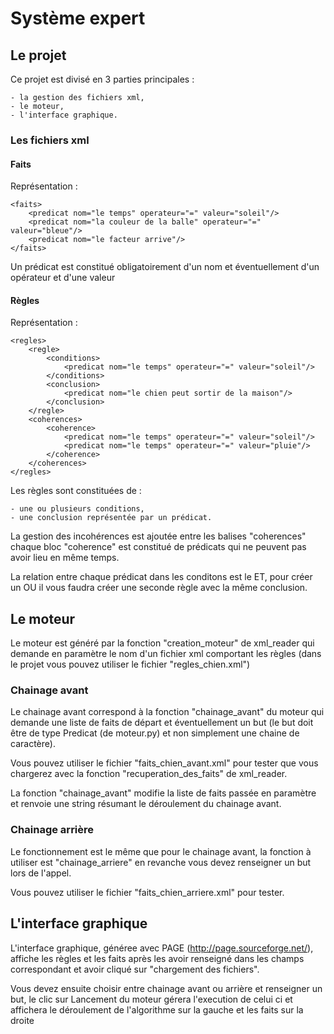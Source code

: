 # Système expert

## Le projet

Ce projet est divisé en 3 parties principales :

	- la gestion des fichiers xml,
	- le moteur,
	- l'interface graphique.

### Les fichiers xml

#### Faits

Représentation :

	<faits>
		<predicat nom="le temps" operateur="=" valeur="soleil"/>
		<predicat nom="la couleur de la balle" operateur="=" valeur="bleue"/>
		<predicat nom="le facteur arrive"/>
	</faits>

Un prédicat est constitué obligatoirement d'un nom et éventuellement d'un opérateur et d'une valeur

#### Règles

Représentation :

	<regles>
		<regle>
			<conditions>
				<predicat nom="le temps" operateur="=" valeur="soleil"/>
			</conditions>
			<conclusion>
				<predicat nom="le chien peut sortir de la maison"/>
			</conclusion>
		</regle>
		<coherences>
			<coherence>
				<predicat nom="le temps" operateur="=" valeur="soleil"/>
				<predicat nom="le temps" operateur="=" valeur="pluie"/>
			</coherence>
		</coherences>
	</regles>

Les règles sont constituées de :

	- une ou plusieurs conditions,
	- une conclusion représentée par un prédicat.

La gestion des incohérences est ajoutée entre les balises "coherences" chaque bloc "coherence" est constitué de prédicats qui ne peuvent pas avoir lieu en même temps.

La relation entre chaque prédicat dans les conditons est le ET, pour créer un OU il vous faudra créer une seconde règle avec la même conclusion.

## Le moteur

Le moteur est généré par la fonction "creation_moteur" de xml_reader qui demande en paramètre le nom d'un fichier xml comportant les règles (dans le projet vous pouvez utiliser le fichier "regles_chien.xml")

### Chainage avant

Le chainage avant correspond à la fonction "chainage_avant" du moteur qui demande une liste de faits de départ et éventuellement un but (le but doit être de type Predicat (de moteur.py) et non simplement une chaine de caractère).

Vous pouvez utiliser le fichier "faits_chien_avant.xml" pour tester que vous chargerez avec la fonction "recuperation_des_faits" de xml_reader.

La fonction "chainage_avant" modifie la liste de faits passée en paramètre et  renvoie une string résumant le déroulement du chainage avant.

### Chainage arrière

Le fonctionnement est le même que pour le chainage avant, la fonction à utiliser est "chainage_arriere" en revanche vous devez renseigner un but lors de l'appel.

Vous pouvez utiliser le fichier "faits_chien_arriere.xml" pour tester.

## L'interface graphique

L'interface graphique, généree avec PAGE (http://page.sourceforge.net/), affiche les règles et les faits après les avoir renseigné dans les champs correspondant et avoir cliqué sur "chargement des fichiers".

Vous devez ensuite choisir entre chainage avant ou arrière et renseigner un but, le clic sur Lancement du moteur gérera l'execution de celui ci et affichera le déroulement de l'algorithme sur la gauche et les faits sur la droite
